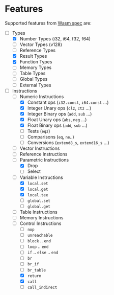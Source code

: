 # Features

Supported features from [Wasm spec](https://webassembly.github.io/spec/core/syntax/instructions.html) are:
- [ ] Types
    - [x] Number Types (i32, i64, f32, f64)
    - [ ] Vector Types (v128)
    - [ ] Reference Types
    - [x] Result Types
    - [x] Function Types
    - [ ] Memory Types
    - [ ] Table Types
    - [ ] Global Types
    - [ ] External Types
- [ ] Instructions
    - [ ] Numeric Instructions
        - [x] Constant ops (`i32.const`, `i64.const` ...)
        - [x] Integer Unary ops (`clz`, `ctz` ...)
        - [x] Integer Binary ops (`add`, `sub` ...)
        - [x] Float Unary ops (`abs`, `neg` ...)
        - [x] Float Binary ops (`add`, `sub` ...)
        - [ ] Tests (`eqz`)
        - [ ] Comparisons (`eq`, `ne`..)
        - [ ] Conversions (`extend8_s`, `extend16_s` ...)
    - [ ] Vector Instructions
    - [ ] Reference Instructions
    - [ ] Parametric Instructions
        - [x] Drop
        - [ ] Select
    - [ ] Variable Instructions
        - [x] `local.set`
        - [x] `local.get`
        - [x] `local.tee`
        - [ ] `global.set`
        - [ ] `global.get`
    - [ ] Table Instructions
    - [ ] Memory Instructions
    - [ ] Control Instructions
        - [ ] `nop`
        - [ ] `unreachable`
        - [ ] `block` .. `end`
        - [ ] `loop` .. `end`
        - [ ] `if` .. `else` .. `end`
        - [ ] `br`
        - [ ] `br_if`
        - [ ] `br_table`
        - [x] `return`
        - [x] `call`
        - [ ] `call_indirect`